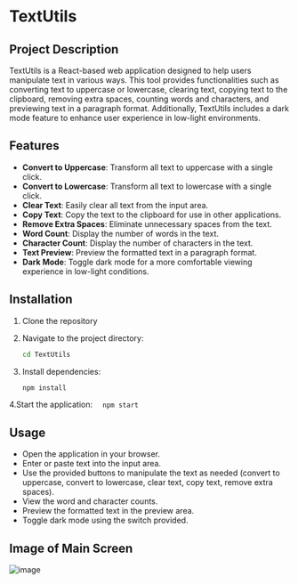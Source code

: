 # TextUtils

## Project Description
TextUtils is a React-based web application designed to help users manipulate text in various ways. This tool provides functionalities such as converting text to uppercase or lowercase, clearing text, copying text to the clipboard, removing extra spaces, counting words and characters, and previewing text in a paragraph format. Additionally, TextUtils includes a dark mode feature to enhance user experience in low-light environments.

## Features
- **Convert to Uppercase**: Transform all text to uppercase with a single click.
- **Convert to Lowercase**: Transform all text to lowercase with a single click.
- **Clear Text**: Easily clear all text from the input area.
- **Copy Text**: Copy the text to the clipboard for use in other applications.
- **Remove Extra Spaces**: Eliminate unnecessary spaces from the text.
- **Word Count**: Display the number of words in the text.
- **Character Count**: Display the number of characters in the text.
- **Text Preview**: Preview the formatted text in a paragraph format.
- **Dark Mode**: Toggle dark mode for a more comfortable viewing experience in low-light conditions.

## Installation
1. Clone the repository
   
2. Navigate to the project directory:
   ```bash
   cd TextUtils

3. Install dependencies:
   ```bash
   npm install

4.Start the application:
  ` 
   npm start`


## Usage
- Open the application in your browser.
- Enter or paste text into the input area.
- Use the provided buttons to manipulate the text as needed (convert to uppercase, convert to lowercase, clear text, copy text, remove extra spaces).
- View the word and character counts.
- Preview the formatted text in the preview area.
- Toggle dark mode using the switch provided.

## Image of Main Screen
![image](https://github.com/DivyangJoshi1/FullStack-WebDevelopmentLearning/assets/99973206/8cc0a405-698e-4611-bd2a-7c3ad707a249)

